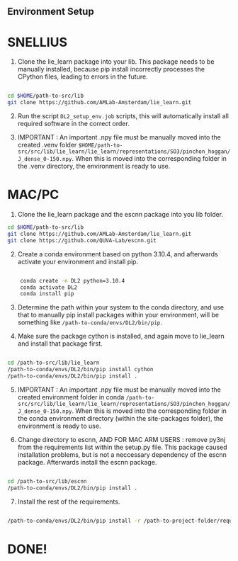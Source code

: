 ## Environment Setup 

# SNELLIUS 

1. Clone the lie_learn package into your lib. This package needs to be manually installed, because pip install incorrectly processes the CPython files, leading to errors in the future. 

```bash

cd $HOME/path-to-src/lib
git clone https://github.com/AMLab-Amsterdam/lie_learn.git

```

2. Run the script `DL2_setup_env.job` scripts, this will automatically install all required software in the correct order. 

3. IMPORTANT : An important .npy file must be manually moved into the created .venv folder `$HOME/path-to-src/src/lib/lie_learn/lie_learn/representations/SO3/pinchon_hoggan/J_dense_0-150.npy`. When this is moved into the corresponding folder in the .venv directory, the environment is ready to use. 

# MAC/PC

1. Clone the lie_learn package and the escnn package into you lib folder. 

```bash 
cd $HOME/path-to-src/lib
git clone https://github.com/AMLab-Amsterdam/lie_learn.git
git clone https://github.com/QUVA-Lab/escnn.git

```

2. Create a conda environment based on python 3.10.4, and afterwards activate your environment and install pip.

```bash

    conda create -n DL2 python=3.10.4
    conda activate DL2
    conda install pip
```

3. Determine the path within your system to the conda directory, and use that to manually pip install packages within your environment, will be something like `/path-to-conda/envs/DL2/bin/pip`.

4. Make sure the package cython is installed, and again move to lie_learn and install that package first. 

```bash 

cd /path-to-src/lib/lie_learn
/path-to-conda/envs/DL2/bin/pip install cython
/path-to-conda/envs/DL2/bin/pip install .
```

5. IMPORTANT : An important .npy file must be manually moved into the created environment folder in conda `/path-to-src/src/lib/lie_learn/lie_learn/representations/SO3/pinchon_hoggan/J_dense_0-150.npy`. When this is moved into the corresponding folder in the conda environment  directory (within the site-packages folder), the environment is ready to use. 

6. Change directory to escnn, AND FOR MAC ARM USERS : remove py3nj from the requirements list within the setup.py file. This package caused installation problems, but is not a neccessary dependency of the escnn package. Afterwards install the escnn package. 

```bash

cd /path-to-src/lib/escnn
/path-to-conda/envs/DL2/bin/pip install .
```

7. Install the rest of the requirements.

```bash

/path-to-conda/envs/DL2/bin/pip install -r /path-to-project-folder/requirements.txt
```

# DONE! 